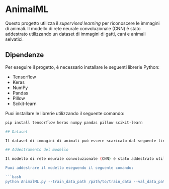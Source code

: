 # AnimalML

Questo progetto utilizza il _supervised learning_ per riconoscere le immagini di animali. Il modello di rete neurale convoluzionale (CNN) è stato addestrato utilizzando un dataset di immagini di gatti, cani e animali selvatici.

## Dipendenze

Per eseguire il progetto, è necessario installare le seguenti librerie Python:

- Tensorflow
- Keras
- NumPy
- Pandas
- Pillow
- Scikit-learn

Puoi installare le librerie utilizzando il seguente comando:

```bash
pip install tensorflow keras numpy pandas pillow scikit-learn

## Dataset

Il dataset di immagini di animali può essere scaricato dal seguente link: [link al dataset](https://www.kaggle.com/datasets/andrewmvd/animal-faces). Il dataset contiene 3 categorie di animali: gatti, cani e animali selvatici, ed è diviso in due cartelle: train e val.

## Addestramento del modello

Il modello di rete neurale convoluzionale (CNN) è stato addestrato utilizzando un'architettura composta da 2 layer Conv2D, 2 layer MaxPooling2D, 1 layer Flatten e 2 layer Dense. Il modello utilizza l'ottimizzatore Adam, la funzione di loss categorical_crossentropy e l'accuracy come metrica.

Puoi addestrare il modello eseguendo il seguente comando:

```bash
python AnimalML.py --train_data_path /path/to/train_data --val_data_path /path/to/val_data --num_classes 3 --epochs 10 --batch_size 32 --output_model_path /path/to/output/model